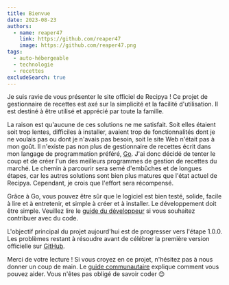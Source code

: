 ```yaml
---
title: Bienvue
date: 2023-08-23
authors:
  - name: reaper47
    link: https://github.com/reaper47
    image: https://github.com/reaper47.png
tags:
  - auto-hébergeable
  - technologie
  - recettes
excludeSearch: true
---
```


Je suis ravie de vous présenter le site officiel de Recipya ! Ce projet de gestionnaire de recettes est axé sur la simplicité et la facilité d'utilisation.
Il est destiné à être utilisé et apprécié par toute la famille.

La raison est qu'aucune de ces solutions ne me satisfait. Soit elles étaient soit trop lentes, difficiles à installer, avaient trop de fonctionnalités dont 
je ne voulais pas ou dont je n'avais pas besoin, soit le site Web n'était pas à mon goût. Il n'existe pas non plus de gestionnaire de recettes écrit 
dans mon langage de programmation préféré, [Go](https://go.dev). J'ai donc décidé de tenter le coup et de créer l'un des meilleurs 
programmes de gestion de recettes du marché. Le chemin à parcourir sera semé d'embûches et de longues étapes, car les autres solutions sont bien plus 
matures que l'état actuel de Recipya. Cependant, je crois que l'effort sera récompensé.

Grâce à Go, vous pouvez être sûr que le logiciel est bien testé, solide, facile à lire et à entretenir, et simple à créer et à installer. Le développement doit 
être simple. Veuillez lire le [guide du développeur](/fr/docs/development) si vous souhaitez contribuer avec du code.

L'objectif principal du projet aujourd'hui est de progresser vers l'étape 1.0.0. Les problèmes restant à résoudre avant de
célébrer la première version officielle sur [GitHub](https://github.com/reaper47/recipya/issues?q=is%3Aopen+is%3Aissue+milestone%3Av1.0.0).

Merci de votre lecture ! Si vous croyez en ce projet, n'hésitez pas à nous donner un coup de main. Le [guide communautaire](/fr/about/community-guide) 
explique comment vous pouvez aider. Vous n'êtes pas obligé de savoir coder 😊
